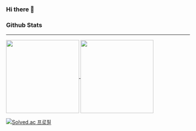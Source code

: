 ### Hi there 👋

<!--
**JJaeki/JJaeki** is a ✨ _special_ ✨ repository because its `README.md` (this file) appears on your GitHub profile.

Here are some ideas to get you started:

- 🔭 I’m currently working on ...
- 🌱 I’m currently learning ...
- 👯 I’m looking to collaborate on ...
- 🤔 I’m looking for help with ...
- 💬 Ask me about ...
- 📫 How to reach me: ...
- 😄 Pronouns: ...
- ⚡ Fun fact: ...

-->

### Github Stats
-------------------------------------------
<a href="https://github.com/JJaeki/github-readme-stats">
  <img height=200 align="center" src="https://github-readme-stats.vercel.app/api?username=JJaeki" />
</a>
<a href="https://github.com/JJaeki/convoychat">
  <img height=200 align="center" src="https://github-readme-stats.vercel.app/api/top-langs?username=JJaeki&layout=compact&langs_count=8&card_width=320" />
</a>


[![Solved.ac
프로필](http://mazassumnida.wtf/api/v2/generate_badge?boj=wodud9515)](https://solved.ac/wodud9515)
